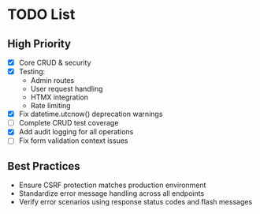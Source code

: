 # TODO List
## High Priority
- [x] Core CRUD & security
- [x] Testing:
  - Admin routes
  - User request handling
  - HTMX integration
  - Rate limiting
- [x] Fix datetime.utcnow() deprecation warnings
- [ ] Complete CRUD test coverage
- [x] Add audit logging for all operations
- [ ] Fix form validation context issues

## Best Practices
- Ensure CSRF protection matches production environment
- Standardize error message handling across all endpoints
- Verify error scenarios using response status codes and flash messages

